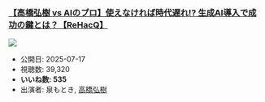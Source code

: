 ### [【高橋弘樹 vs AIのプロ】使えなければ時代遅れ!? 生成AI導入で成功の鍵とは？【ReHacQ】](https://www.youtube.com/watch?v=2_1d8DR7m4g)
[![](https://img.youtube.com/vi/2_1d8DR7m4g/sddefault.jpg)](https://www.youtube.com/watch?v=2_1d8DR7m4g)
-   公開日: 2025-07-17
-   視聴数: 39,320
-   **いいね数: 535**
-   出演者: 泉もとき, [高橋弘樹](/rehacq_fan/people/高橋弘樹 "wikilink")
